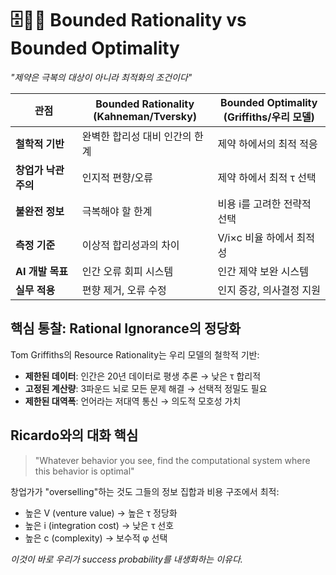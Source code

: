 # 🗄️🐢👾 Bounded Rationality vs Bounded Optimality

*"제약은 극복의 대상이 아니라 최적화의 조건이다"*

| 관점 | Bounded Rationality<br>(Kahneman/Tversky) | Bounded Optimality<br>(Griffiths/우리 모델) |
|------|-------------------------------------------|---------------------------------------------|
| **철학적 기반** | 완벽한 합리성 대비 인간의 한계 | 제약 하에서의 최적 적응 |
| **창업가 낙관주의** | 인지적 편향/오류 | 제약 하에서 최적 τ 선택 |
| **불완전 정보** | 극복해야 할 한계 | 비용 i를 고려한 전략적 선택 |
| **측정 기준** | 이상적 합리성과의 차이 | V/i×c 비율 하에서 최적성 |
| **AI 개발 목표** | 인간 오류 회피 시스템 | 인간 제약 보완 시스템 |
| **실무 적용** | 편향 제거, 오류 수정 | 인지 증강, 의사결정 지원 |

## 핵심 통찰: Rational Ignorance의 정당화

Tom Griffiths의 Resource Rationality는 우리 모델의 철학적 기반:
- **제한된 데이터**: 인간은 20년 데이터로 평생 추론 → 낮은 τ 합리적
- **고정된 계산량**: 3파운드 뇌로 모든 문제 해결 → 선택적 정밀도 필요
- **제한된 대역폭**: 언어라는 저대역 통신 → 의도적 모호성 가치

## Ricardo와의 대화 핵심
> "Whatever behavior you see, find the computational system where this behavior is optimal"

창업가가 "overselling"하는 것도 그들의 정보 집합과 비용 구조에서 최적:
- 높은 V (venture value) → 높은 τ 정당화
- 높은 i (integration cost) → 낮은 τ 선호
- 높은 c (complexity) → 보수적 φ 선택

*이것이 바로 우리가 success probability를 내생화하는 이유다.*